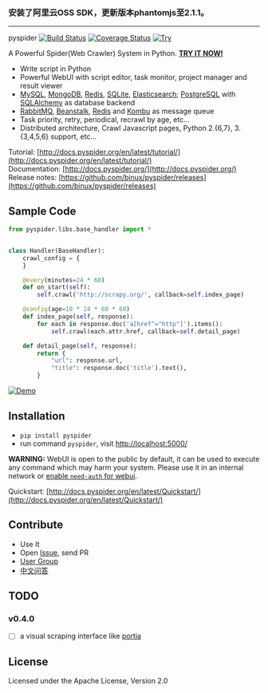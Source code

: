 ### 安装了阿里云OSS SDK，更新版本phantomjs至2.1.1。

-----
pyspider [![Build Status]][Travis CI] [![Coverage Status]][Coverage] [![Try]][Demo]

A Powerful Spider(Web Crawler) System in Python. **[TRY IT NOW!][Demo]**

- Write script in Python
- Powerful WebUI with script editor, task monitor, project manager and result viewer
- [MySQL](https://www.mysql.com/), [MongoDB](https://www.mongodb.org/), [Redis](http://redis.io/), [SQLite](https://www.sqlite.org/), [Elasticsearch](https://www.elastic.co/products/elasticsearch); [PostgreSQL](http://www.postgresql.org/) with [SQLAlchemy](http://www.sqlalchemy.org/) as database backend
- [RabbitMQ](http://www.rabbitmq.com/), [Beanstalk](http://kr.github.com/beanstalkd/), [Redis](http://redis.io/) and [Kombu](http://kombu.readthedocs.org/) as message queue
- Task priority, retry, periodical, recrawl by age, etc...
- Distributed architecture, Crawl Javascript pages, Python 2.{6,7}, 3.{3,4,5,6} support, etc...

Tutorial: [http://docs.pyspider.org/en/latest/tutorial/](http://docs.pyspider.org/en/latest/tutorial/)  
Documentation: [http://docs.pyspider.org/](http://docs.pyspider.org/)  
Release notes: [https://github.com/binux/pyspider/releases](https://github.com/binux/pyspider/releases)  

Sample Code 
-----------

```python
from pyspider.libs.base_handler import *


class Handler(BaseHandler):
    crawl_config = {
    }

    @every(minutes=24 * 60)
    def on_start(self):
        self.crawl('http://scrapy.org/', callback=self.index_page)

    @config(age=10 * 24 * 60 * 60)
    def index_page(self, response):
        for each in response.doc('a[href^="http"]').items():
            self.crawl(each.attr.href, callback=self.detail_page)

    def detail_page(self, response):
        return {
            "url": response.url,
            "title": response.doc('title').text(),
        }
```

[![Demo][Demo Img]][Demo]


Installation
------------

* `pip install pyspider`
* run command `pyspider`, visit [http://localhost:5000/](http://localhost:5000/)

**WARNING:** WebUI is open to the public by default, it can be used to execute any command which may harm your system. Please use it in an internal network or [enable `need-auth` for webui](http://docs.pyspider.org/en/latest/Command-Line/#-config).

Quickstart: [http://docs.pyspider.org/en/latest/Quickstart/](http://docs.pyspider.org/en/latest/Quickstart/)

Contribute
----------

* Use It
* Open [Issue], send PR
* [User Group]
* [中文问答](http://segmentfault.com/t/pyspider)


TODO
----

### v0.4.0

- [ ] a visual scraping interface like [portia](https://github.com/scrapinghub/portia)


License
-------
Licensed under the Apache License, Version 2.0


[Build Status]:         https://img.shields.io/travis/binux/pyspider/master.svg?style=flat
[Travis CI]:            https://travis-ci.org/binux/pyspider
[Coverage Status]:      https://img.shields.io/coveralls/binux/pyspider.svg?branch=master&style=flat
[Coverage]:             https://coveralls.io/r/binux/pyspider
[Try]:                  https://img.shields.io/badge/try-pyspider-blue.svg?style=flat
[Demo]:                 http://demo.pyspider.org/
[Demo Img]:             https://github.com/binux/pyspider/blob/master/docs/imgs/demo.png
[Issue]:                https://github.com/binux/pyspider/issues
[User Group]:           https://groups.google.com/group/pyspider-users
